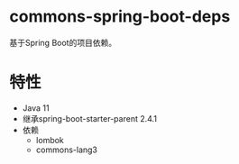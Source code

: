 # commons-spring-boot-deps
基于Spring Boot的项目依赖。

# 特性
- Java 11
- 继承spring-boot-starter-parent 2.4.1
- 依赖
  + lombok
  + commons-lang3
